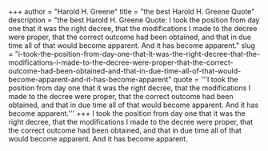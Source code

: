 +++
author = "Harold H. Greene"
title = "the best Harold H. Greene Quote"
description = "the best Harold H. Greene Quote: I took the position from day one that it was the right decree, that the modifications I made to the decree were proper, that the correct outcome had been obtained, and that in due time all of that would become apparent. And it has become apparent."
slug = "i-took-the-position-from-day-one-that-it-was-the-right-decree-that-the-modifications-i-made-to-the-decree-were-proper-that-the-correct-outcome-had-been-obtained-and-that-in-due-time-all-of-that-would-become-apparent-and-it-has-become-apparent"
quote = '''I took the position from day one that it was the right decree, that the modifications I made to the decree were proper, that the correct outcome had been obtained, and that in due time all of that would become apparent. And it has become apparent.'''
+++
I took the position from day one that it was the right decree, that the modifications I made to the decree were proper, that the correct outcome had been obtained, and that in due time all of that would become apparent. And it has become apparent.

